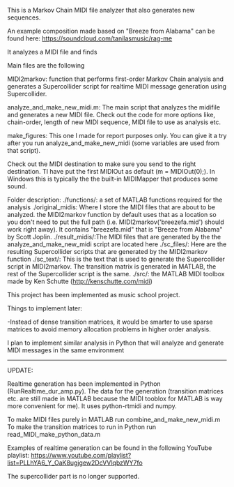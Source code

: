 This is a Markov Chain MIDI file analyzer that also generates new sequences.

An example composition made based on "Breeze from Alabama" can be found here:
https://soundcloud.com/tanilasmusic/rag-me

It analyzes a MIDI file and finds

Main files are the following

MIDI2markov: function that performs first-order Markov Chain analysis and generates a Supercollider script for realtime MIDI message generation using Supercollider.

analyze_and_make_new_midi.m: The main script that analyzes the midifile and generates a new MIDI file. Check out the code for more options like, chain-order, length of new MIDI sequence, MIDI file to use as analysis etc.

make_figures: This one I made for report purposes only. You can give it a try after you run analyze_and_make_new_midi (some variables are used from that script).

Check out the MIDI destination to make sure you send to the right destination. TI have put the first MIDIOut as default (m = MIDIOut(0);). In Windows this is typically the the built-in MIDIMapper that produces some sound.

Folder description:
./functions/: a set of MATLAB functions required for the analysis
./original_midis: Where I store the MIDI files that are about to be analyzed. the MIDI2markov function by default uses that as a location so you don't need to put the full path (i.e. MIDI2markov('breezefa.mid') should work right away). It contains "breezefa.mid" that is "Breeze from Alabama" by Scott Joplin.
./result_midis/:The MIDI files that are generated by the the analyze_and_make_new_midi script are located here
./sc_files/: Here are the resulting Supercollider scripts that are generated by the MIDI2markov function
./sc_text/: This is the text that is used to generate the Supercollider script in MIDI2markov. The transition matrix is generated in MATLAB, the rest of the Supercollider script is the same.
./src/: the MATLAB MIDI toolbox made by Ken Schutte (http://kenschutte.com/midi)


This project has been implemented as music school project. 

Things to implement later:

-Instead of dense transition matrices, it would be smarter to use sparse matrices to avoid memory allocation problems in higher order analysis.


I plan to implement similar analysis in Python that will analyze and generate MIDI messages in the same environment

----- 

UPDATE:

Realtime generation has been implemented in Python (RunRealtime_dur_amp.py). The data for the generation (transition matrices etc. are still made in MATLAB because the MIDI tooblox for MATLAB is way more convenient for me). It uses python-rtmidi and numpy.

To make MIDI files purely in MATLAB run combine_and_make_new_midi.m
To make the transition matrices to run in Python run read_MIDI_make_python_data.m

Examples of realtime generation can be found in the following YouTube playlist:
https://www.youtube.com/playlist?list=PLLhYA6_Y_OaK8ugjgew2DcVVlqbzWY7fo

The supercollider part is no longer supported.





